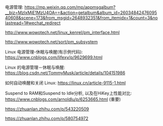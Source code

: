 
电源管理: https://mp.weixin.qq.com/mp/appmsgalbum?__biz=MzIxMjE1MzU4OA==&action=getalbum&album_id=2603484247609540608&scene=173&from_msgid=2648932351&from_itemidx=1&count=3&nolastread=1#wechat_redirect

http://www.wowotech.net/linux_kenrel/pm_interface.html

http://www.wowotech.net/sort/pm_subsystem

Linux 电源管理-休眠与唤醒(有示例代码): https://www.cnblogs.com/lifexy/p/9629699.html

Linux 的电源管理－休眠与唤醒: https://blog.csdn.net/TommyMusk/article/details/104151986

如何自动唤醒和关闭 Linux: https://linux.cn/article-9115-1.html

Suspend to RAM和Suspend to Idle分析, 以及在HiKey上性能对比: https://www.cnblogs.com/arnoldlu/p/6253665.html (重要)

https://zhuanlan.zhihu.com/p/543220509

https://zhuanlan.zhihu.com/p/580754972

